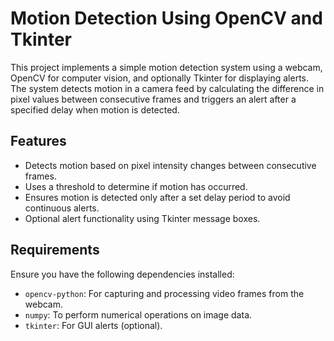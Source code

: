 # Motion Detection Using OpenCV and Tkinter

This project implements a simple motion detection system using a webcam, OpenCV for computer vision, and optionally Tkinter for displaying alerts. The system detects motion in a camera feed by calculating the difference in pixel values between consecutive frames and triggers an alert after a specified delay when motion is detected.

## Features
- Detects motion based on pixel intensity changes between consecutive frames.
- Uses a threshold to determine if motion has occurred.
- Ensures motion is detected only after a set delay period to avoid continuous alerts.
- Optional alert functionality using Tkinter message boxes.

## Requirements

Ensure you have the following dependencies installed:
- `opencv-python`: For capturing and processing video frames from the webcam.
- `numpy`: To perform numerical operations on image data.
- `tkinter`: For GUI alerts (optional).
